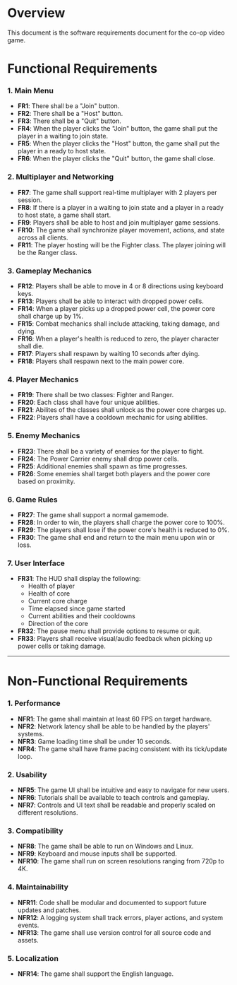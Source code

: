 # Overview
This document is the software requirements document for the co-op video game.
# Functional Requirements

### 1. Main Menu
- **FR1**: There shall be a "Join" button.
- **FR2**: There shall be a "Host" button.
- **FR3**: There shall be a "Quit" button.
- **FR4**: When the player clicks the "Join" button, the game shall put the player in a waiting to join state.
- **FR5**: When the player clicks the "Host" button, the game shall put the player in a ready to host state.
- **FR6**: When the player clicks the "Quit" button, the game shall close.

### 2. Multiplayer and Networking
- **FR7**: The game shall support real-time multiplayer with 2 players per session.
- **FR8**: If there is a player in a waiting to join state and a player in a ready to host state, a game shall start.
- **FR9**: Players shall be able to host and join multiplayer game sessions.
- **FR10**: The game shall synchronize player movement, actions, and state across all clients.
- **FR11**: The player hosting will be the Fighter class. The player joining will be the Ranger class.

### 3. Gameplay Mechanics
- **FR12**: Players shall be able to move in 4 or 8 directions using keyboard keys.
- **FR13**: Players shall be able to interact with dropped power cells.
- **FR14**: When a player picks up a dropped power cell, the power core shall charge up by 1%.
- **FR15**: Combat mechanics shall include attacking, taking damage, and dying.
- **FR16**: When a player's health is reduced to zero, the player character shall die.
- **FR17**: Players shall respawn by waiting 10 seconds after dying.
- **FR18**: Players shall respawn next to the main power core.

### 4. Player Mechanics
- **FR19**: There shall be two classes: Fighter and Ranger.
- **FR20**: Each class shall have four unique abilities.
- **FR21**: Abilites of the classes shall unlock as the power core charges up.
- **FR22**: Players shall have a cooldown mechanic for using abilities.

### 5. Enemy Mechanics
- **FR23**: There shall be a variety of enemies for the player to fight.
- **FR24**: The Power Carrier enemy shall drop power cells.
- **FR25**: Additional enemies shall spawn as time progresses.
- **FR26**: Some enemies shall target both players and the power core based on proximity.

### 6. Game Rules
- **FR27**: The game shall support a normal gamemode.
- **FR28**: In order to win, the players shall charge the power core to 100%.
- **FR29**: The players shall lose if the power core's health is reduced to 0%.
- **FR30**: The game shall end and return to the main menu upon win or loss.

### 7. User Interface
- **FR31**: The HUD shall display the following:
    - Health of player
    - Health of core
    - Current core charge
    - Time elapsed since game started
    - Current abilities and their cooldowns
    - Direction of the core
- **FR32**: The pause menu shall provide options to resume or quit.
- **FR33**: Players shall receive visual/audio feedback when picking up power cells or taking damage.

---

# Non-Functional Requirements

### 1. Performance
- **NFR1**: The game shall maintain at least 60 FPS on target hardware.
- **NFR2**: Network latency shall be able to be handled by the players' systems.
- **NFR3**: Game loading time shall be under 10 seconds.
- **NFR4**: The game shall have frame pacing consistent with its tick/update loop.

### 2. Usability
- **NFR5**: The game UI shall be intuitive and easy to navigate for new users.
- **NFR6**: Tutorials shall be available to teach controls and gameplay.
- **NFR7**: Controls and UI text shall be readable and properly scaled on different resolutions.

### 3. Compatibility
- **NFR8**: The game shall be able to run on Windows and Linux.
- **NFR9**: Keyboard and mouse inputs shall be supported.
- **NFR10**: The game shall run on screen resolutions ranging from 720p to 4K.

### 4. Maintainability
- **NFR11**: Code shall be modular and documented to support future updates and patches.
- **NFR12**: A logging system shall track errors, player actions, and system events.
- **NFR13**: The game shall use version control for all source code and assets.

### 5. Localization
- **NFR14**: The game shall support the English language.